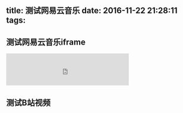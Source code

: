 title: 测试网易云音乐
date: 2016-11-22 21:28:11
tags:
---
## 测试网易云音乐iframe

<iframe frameborder="no" border="0" marginwidth="0" marginheight="0" width=330 height=86 src="http://music.163.com/outchain/player?type=2&id=441116287&auto=0&height=66"></iframe>

<!-- more -->
## 测试B站视频
